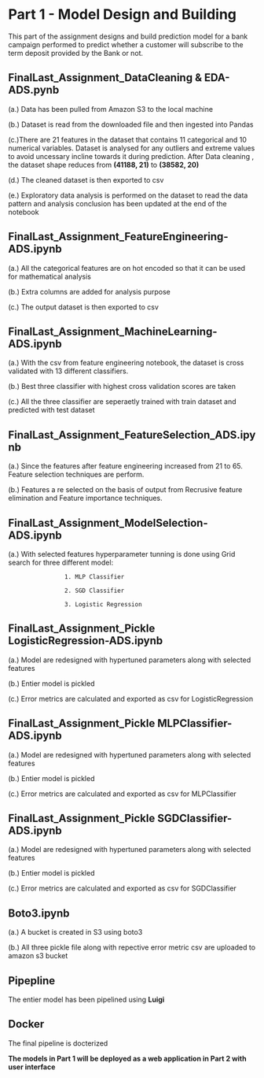 <h1>Part 1 - Model Design and Building</h1>

This part of the assignment designs and build prediction model for a bank campaign performed to predict whether a customer will subscribe to the term deposit provided by the Bank or not.

<h2> FinalLast_Assignment_DataCleaning & EDA-ADS.pynb </h2>

(a.) Data has been pulled from Amazon S3 to the local machine

(b.) Dataset is read from the downloaded file and then ingested into Pandas

(c.)There are 21 features in the dataset that contains 11 categorical and 10 numerical variables. Dataset is analysed for any outliers and extreme values to avoid uncessary incline towards it during prediction. After Data cleaning , the dataset shape reduces from **(41188, 21)** to **(38582, 20)**

(d.) The cleaned dataset is then exported to csv 

(e.) Exploratory data analysis is performed on the dataset to read the data pattern and analysis conclusion has been updated at the end of the notebook

<h2>FinalLast_Assignment_FeatureEngineering-ADS.ipynb</h2>

(a.) All the categorical features are on hot encoded so that it can be used for mathematical analysis

(b.) Extra columns are added for analysis purpose

(c.) The output dataset is then exported to csv

<h2>FinalLast_Assignment_MachineLearning-ADS.ipynb</h2>

(a.) With the csv from feature engineering notebook, the dataset is cross validated with 13 different classifiers.

(b.) Best three classifier with highest cross validation scores are taken

(c.) All the three classifier are seperaetly trained with train dataset and predicted with test dataset

<h2>FinalLast_Assignment_FeatureSelection_ADS.ipynb</h2>

(a.) Since the features after feature engineering increased from 21 to 65. Feature selection techniques are perform.

(b.) Features a re selected on the basis of output from Recrusive feature elimination and Feature importance techniques.

<h2>FinalLast_Assignment_ModelSelection-ADS.ipynb</h2>

(a.) With selected features hyperparameter tunning is done using Grid search for three different model:

                    1. MLP Classifier
                    
                    2. SGD Classifier
                    
                    3. Logistic Regression 

<h2>FinalLast_Assignment_Pickle LogisticRegression-ADS.ipynb</h2>

(a.) Model are redesigned with hypertuned parameters along with selected features

(b.) Entier model is pickled

(c.) Error metrics are calculated and exported as csv for LogisticRegression

<h2>FinalLast_Assignment_Pickle MLPClassifier-ADS.ipynb</h2>

(a.) Model are redesigned with hypertuned parameters along with selected features

(b.) Entier model is pickled

(c.) Error metrics are calculated and exported as csv for MLPClassifier

<h2>FinalLast_Assignment_Pickle SGDClassifier-ADS.ipynb</h2>

(a.) Model are redesigned with hypertuned parameters along with selected features

(b.) Entier model is pickled

(c.) Error metrics are calculated and exported as csv for SGDClassifier

<h2>Boto3.ipynb</h2>

(a.) A bucket is created in S3 using boto3

(b.) All three pickle file along with repective error metric csv are uploaded to amazon s3 bucket

<h2/>Pipepline</h2>

The entier model has been pipelined using **Luigi**

<h2>Docker</h2>

The final pipeline is docterized


**The models in Part 1 will be deployed as a web application in Part 2 with user interface**
